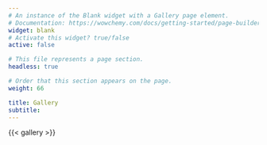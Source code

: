 ```yaml
---
# An instance of the Blank widget with a Gallery page element.
# Documentation: https://wowchemy.com/docs/getting-started/page-builder/
widget: blank
# Activate this widget? true/false
active: false

# This file represents a page section.
headless: true

# Order that this section appears on the page.
weight: 66

title: Gallery
subtitle:
---
```


{{< gallery >}}

